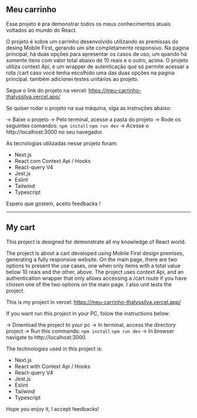 
## Meu carrinho

Esse projeto é pra demonstrar todos os meus conhecimentos atuais voltados ao mundo do React.

O projeto é sobre um carrinho desenvolvido utilizando as premissas do desing Mobile First, gerando um site completamente responsivo. Na pagina principal, há duas opções para apresentar os casos de uso, um quando há somente itens com valor total abaixo de 10 reais e o outro, acima. O projeto utiliza context Api, e um wrapper de autenticação que só permite acessar a rota /cart caso você tenha escolhido uma das duas opções na pagina principal. também adicionei testes unitários ao projeto.


Segue o link do projeto na vercel: https://meu-carrinho-thalyssilva.vercel.app/


Se quiser rodar o projeto na sua máquina, siga as instruções abaixo:

-> Baixe o projeto
-> Pelo terminal, acesse a pasta do projeto
-> Rode os seguintes comandos:
`npm install`
`npm run dev`
-> Acesse o  http://localhost:3000 no seu navegador.



As tecnologias utilizadas nesse projeto foram:
* Next.js
* React com Context Api / Hooks
* React-query V4
* Jest.js
* Eslint
* Tailwind
* Typescript



Espero que gostem, aceito feedbacks !

---

## My cart

This project is designed for  demonstrate all my knowledge of React world.

The project is about a cart developed using Mobile First design premises, generating a fully responsive website. On the main page, there are two options to present the use cases, one when only items with a total value below 10 reais and the other, above. The project uses context Api, and an authentication wrapper that only allows accessing a /cart route if you have chosen one of the two options on the main page. I also unit tests the project.


This is my project in vercel: https://meu-carrinho-thalyssilva.vercel.app/


If you want run this project in your PC, folow the instructions below:

-> Download the project to your pc
-> In terminal, access the directory project
-> Run this commands:
`npm install`
`npm run dev`
-> In browser navigate to http://localhost:3000.



The technologies used in this project is:
* Next.js
* React with Context Api / Hooks
* React-query V4
* Jest.js
* Eslint
* Tailwind
* Typescript

Hope you enjoy it, I accept feedbacks!


